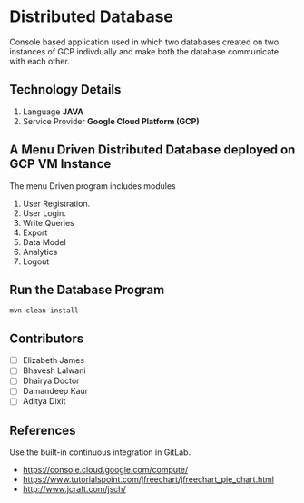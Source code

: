 # Distributed Database

Console based application used in which two databases created on two instances of GCP indivdually and make both the database communicate with each other.

## Technology Details
1. Language **JAVA**
2. Service Provider **Google Cloud Platform (GCP)**

## A Menu Driven Distributed Database deployed on GCP VM Instance

The menu Driven program includes modules
1. User Registration.
2. User Login.
3. Write Queries
4. Export
5. Data Model
6. Analytics
7. Logout


## Run the Database Program
```
mvn clean install
```

## Contributors 

- [ ] Elizabeth James
- [ ] Bhavesh Lalwani
- [ ] Dhairya Doctor
- [ ] Damandeep Kaur
- [ ] Aditya Dixit

## References

Use the built-in continuous integration in GitLab.

- https://console.cloud.google.com/compute/
- https://www.tutorialspoint.com/jfreechart/jfreechart_pie_chart.html
- http://www.jcraft.com/jsch/
